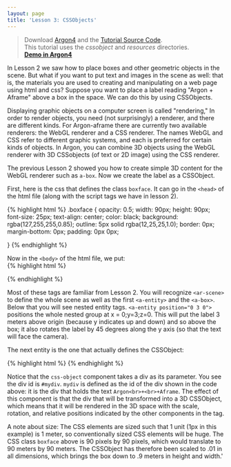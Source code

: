 ```yaml
---
layout: page
title: 'Lesson 3: CSSObjects'
---
```

> Download [Argon4](http://argonjs.io/argon-app) and the [Tutorial Source Code](https://github.com/argonjs/design-aids/tree/gh-pages/code). <br> This tutorial uses the *cssobject* and *resources* directories.<br> **[Demo in Argon4](https://github.com/argonjs/design-aids/tree/gh-pages/code/cssobject/)**


In Lesson 2 we saw how to place boxes and other geometric objects in the scene. But what if you want to put text and images in the scene as well: that is, the materials you are used to creating and manipulating on a web page using html and css? Suppose you want to place a label reading "Argon + Aframe" above a box in the space. We can do this by using CSSObjects. 

Displaying graphic objects on a computer screen is called "rendering," In order to render objects, you need (not surprisingly) a renderer, and there are different kinds. For Argon-aframe there are currently two available renderers: the WebGL renderer and a CSS renderer. The names WebGL and CSS refer to different graphic systems, and each is preferred for certain kinds of objects. In Argon, you can combine 3D objects using the WebGL renderer with 3D CSSobjects (of text or 2D image) using the CSS renderer. 

The previous Lesson 2 showed you how to create simple 3D content for the WebGL renderer such as `a-box`. Now we create the label as a CSSObject. 

First, here is the css that defines the class `boxface`. It can go in the `<head>` of the html file (along with the script tags we have in lesson 2). 
 
{% highlight html %}
.boxface {
    opacity: 0.5;
    width: 90px;
    height: 90px;
    font-size: 25px;
    text-align: center;
    color: black;
    background: rgba(127,255,255,0.85);
    outline: 5px solid rgba(12,25,25,1.0);
    border: 0px;
    margin-bottom: 0px;
    padding: 0px 0px;
    
}
{% endhighlight %}
 
Now in the `<body>` of the html file, we put:  
{% highlight html %}
    <div hidden>
      <div id="mydiv" class="boxface">Argon<br>+<br>AFrame</div>
    </div>
    <ar-scene>
      <a-entity id="helloworld" position="0 -1 -8">
        <a-box position="-1 0.5 1" rotation="0 45 0" width="1" 
               height="1" depth="1"  color="#4CC3D9" ></a-box>
        <a-entity position="0 3 0" rotation="0 45 0">
            <a-entity css-object="div: #mydiv" scale="0.01 0.01 0.01" rotation="0 0 0" position="0 0 0.5">
            </a-entity>
        </a-entity>
      </a-entity>
    </ar-scene>
{% endhighlight %}

Most of these tags are familiar from Lesson 2. You will recognize `<ar-scene>` to define the whole scene as well as the first `<a-entity>` and the `<a-box>`.  Below that you will see nested entity tags. `<a-entity position="0 3 0">` positions the whole nested group at x = 0;y=3;z=0. This will put the label 3 meters above origin (because y indicates up and down) and so above the box; it also rotates the label by 45 degrees along the y axis (so that the text will face the camera). 

The next entity is the one that actually defines the CSSObject:

{% highlight html %}
   <a-entity css-object="div: #mydiv" scale="0.01 0.01 0.01" rotation="0 0 0" position="0 0 0.5"></a-entity>
{% endhighlight %}

Notice that the `css-object` component takes a div as its parameter. You see the div id is `#mydiv`.  `mydiv` is defined as the id of the div shown in the code above: it is the div that holds the text `Argon<br>+<br>+Aframe`. The effect of this component is that the div that will be transformed into a 3D CSSObject, which means that it will be rendered in the 3D space with the scale, rotation, and relative positions indicated by the other components in the tag.  

A note about size: The CSS elements are sized such that 1 unit (1px in this example) is 1 meter, so conventionally sized CSS elements will be huge. The CSS class `boxface` above is 90 pixels by 90 pixels, which would translate to 90 meters by 90 meters. The CSSObject has therefore been scaled to .01 in all dimensions, which brings the box down to .9 meters in height and width.'
